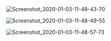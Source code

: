 ![Screenshot_2020-01-03-11-48-43-70](https://user-images.githubusercontent.com/44056668/71707856-91035500-2e1f-11ea-9298-008b5f21316d.png)

![Screenshot_2020-01-03-11-48-49-55](https://user-images.githubusercontent.com/44056668/71707857-91035500-2e1f-11ea-94eb-beadfa508c1e.png)

![Screenshot_2020-01-03-11-48-57-73](https://user-images.githubusercontent.com/44056668/71707858-91035500-2e1f-11ea-86a5-8fb6203024be.png)

